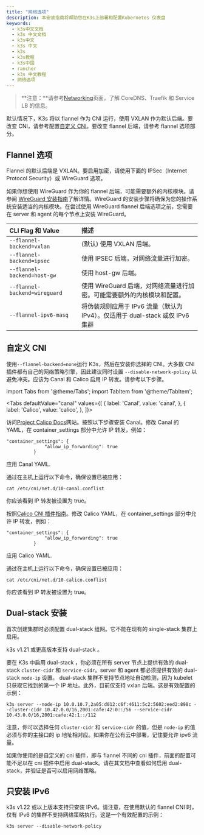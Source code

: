 ```yaml
---
title: "网络选项"
description: 本安装指南将帮助您在K3s上部署和配置Kubernetes 仪表盘
keywords:
  - k3s中文文档
  - k3s 中文文档
  - k3s中文
  - k3s 中文
  - k3s
  - k3s教程
  - k3s中国
  - rancher
  - k3s 中文教程
  - 网络选项
---
```


> **注意：**请参考[Networking](/docs/k3s/networking/_index)页面，了解 CoreDNS、Traefik 和 Service LB 的信息。

默认情况下，K3s 将以 flannel 作为 CNI 运行，使用 VXLAN 作为默认后端。要改变 CNI，请参考配置[自定义 CNI](#自定义-cni)。要改变 flannel 后端，请参考 flannel 选项部分。

## Flannel 选项

Flannel 的默认后端是 VXLAN。要启用加密，请使用下面的 IPSec（Internet Protocol Security）或 WireGuard 选项。

如果你想使用 WireGuard 作为你的 flannel 后端，可能需要额外的内核模块。请参阅 [WireGuard 安装指南](https://www.wireguard.com/install/)了解详情。WireGuard 的安装步骤将确保为您的操作系统安装适当的内核模块。在尝试使用 WireGuard flannel 后端选项之前，您需要在 server 和 agent 的每个节点上安装 WireGuard。

| CLI Flag 和 Value             | 描述                                                                          |
| :---------------------------- | :---------------------------------------------------------------------------- |
| `--flannel-backend=vxlan`     | (默认) 使用 VXLAN 后端。                                                      |
| `--flannel-backend=ipsec`     | 使用 IPSEC 后端，对网络流量进行加密。                                         |
| `--flannel-backend=host-gw`   | 使用 host-gw 后端。                                                           |
| `--flannel-backend=wireguard` | 使用 WireGuard 后端，对网络流量进行加密。可能需要额外的内核模块和配置。       |
| `--flannel-ipv6-masq`         | 将伪装规则应用于 IPv6 流量（默认为 IPv4）。仅适用于 dual-stack 或仅 IPv6 集群 |

## 自定义 CNI

使用`--flannel-backend=none`运行 K3s，然后在安装你选择的 CNI。大多数 CNI 插件都有自己的网络策略引擎，因此建议同时设置 `--disable-network-policy` 以避免冲突。应该为 Canal 和 Calico 启用 IP 转发。请参考以下步骤。

import Tabs from '@theme/Tabs';
import TabItem from '@theme/TabItem';

<Tabs
defaultValue="canal"
values={[
{ label: 'Canal', value: 'canal', },
{ label: 'Calico', value: 'calico', },
]}>

<TabItem value="canal">

访问[Project Calico Docs](https://docs.projectcalico.org/)网站。按照以下步骤安装 Canal。修改 Canal 的 YAML，在 container_settings 部分中允许 IP 转发，例如：

```
"container_settings": {
              "allow_ip_forwarding": true
          }
```

应用 Canal YAML.

通过在主机上运行以下命令，确保设置已被应用：

```
cat /etc/cni/net.d/10-canal.conflist
```

你应该看到 IP 转发被设置为 true。

</TabItem>

<TabItem value="calico">

按照[Calico CNI 插件指南](https://docs.projectcalico.org/master/reference/cni-plugin/configuration)。修改 Calico YAML，在 container_settings 部分中允许 IP 转发，例如：

```
"container_settings": {
              "allow_ip_forwarding": true
          }
```

应用 Calico YAML.

通过在主机上运行以下命令，确保设置已被应用：

```
cat /etc/cni/net.d/10-calico.conflist
```

你应该看到 IP 转发被设置为 true。

</TabItem>
</Tabs>

## Dual-stack 安装

首次创建集群时必须配置 dual-stack 组网。它不能在现有的 single-stack 集群上启用。

k3s v1.21 或更高版本支持 dual-stack 。

要在 K3s 中启用 dual-stack ，你必须在所有 server 节点上提供有效的 dual-stack `cluster-cidr` 和 `service-cidr`。server 和 agent 都必须提供有效的 dual-stack `node-ip` 设置。 dual-stack 集群不支持节点地址自动检测，因为 kubelet 只获取它找到的第一个 IP 地址。此外，目前仅支持 vxlan 后端。这是有效配置的示例：

```
k3s server --node-ip 10.0.10.7,2a05:d012:c6f:4611:5c2:5602:eed2:898c --cluster-cidr 10.42.0.0/16,2001:cafe:42:0::/56 --service-cidr 10.43.0.0/16,2001:cafe:42:1::/112
```

注意，你可以选择任何 `cluster-cidr` 和 `service-cidr` 的值，但是 `node-ip` 的值必须与你的主接口的 ip 地址相对应。如果你在公有云中部署，记住要允许 ipv6 流量。

如果你使用的是自定义的 cni 插件，即与 flannel 不同的 cni 插件，前面的配置可能不足以在 cni 插件中启用 dual-stack。请在其文档中查看如何启用 dual-stack，并验证是否可以启用网络策略。

## 只安装 IPv6

k3s v1.22 或以上版本支持只安装 IPv6。请注意，在使用默认的 flannel CNI 时，仅有 IPv6 的集群不支持网络策略执行。这是一个有效配置的示例：

```
k3s server --disable-network-policy
```
